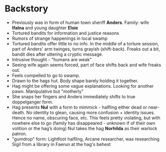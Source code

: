 # Backstory

- Previously was in form of human town sheriff **Anders**. Family: wife **Ifalna** and young daughter **Elsie**
- Tortured bandits for information and justice reasons
- Rumors of strange happenings in local swamp
- Tortured bandits offer little to no info. In the middle of a torture session, part of Anders' arm twinges, turns grayish (shift-back). Freaks out a bit, bandit dies after uttering a cryptic message.
- Intrusive thought - "humans are weak"
- Seeing wife again seems forced, part of face shifts back and wife freaks out.
- Feels compelled to go to swamp.
- Drawn to the hags hut. Body shape barely holding it together.
- Hag might be offering some vague explanations. Looking for another pawn. Manipulative but "motherly"
- She snaps her fingers and Anders immediately shifts to true doppelganger form.
- Hag presents **Nul** with a form to mimmick - halfling either dead or near-death. No identity to glean, causing more confusion + identity issues. Hence no name, obscuring face, etc. This feels pretty violating, but with nowhere else to go (family has disappeared - unknown if of their own volition or the hag’s doing) Nul takes the hag **Norhilda** as their warlock patron.
- "gumdrop" form: Lightfoot halfling, Arcane researcher, was researching Sigil from a library in Faerun at the hag's behest
